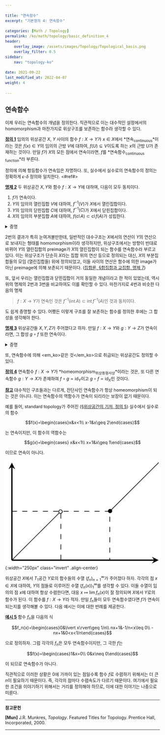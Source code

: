 ```yaml
---

title: "연속함수"
excerpt: "기본정의 4: 연속함수"

categories: [Math / Topology]
permalink: /ko/math/topology/basic_definition_4
header:
    overlay_image: /assets/images/Topology/Topological_basis.png
    overlay_filter: 0.5
sidebar: 
    nav: "topology-ko"

date: 2021-09-22
last_modified_at: 2022-04-07
weight: 4

---
```


## 연속함수

이제 우리는 연속함수의 개념을 정의한다. 직관적으로 이는 대수적인 설정에서의 homomorphism과 마찬가지로 위상구조를 보존하는 함수라 생각할 수 있다.

<div class="definition" markdown="1">

<ins id="df1">**정의 1**</ins> 임의의 위상공간 $X$, $Y$ 사이의 함수 $f:X\rightarrow Y$가 $x\in X$에서 *연속<sub>continuous</sub>*이라는 것은 $f(x)\in Y$의 임의의 근방 $V$에 대하여, $f(U)\subseteq V$이도록 하는 $x$의 근방 $U$가 존재하는 것이다. 만일 $f$가 $X$의 모든 점에서 연속이라면, $f$를 *연속함수<sub>continuous function</sub>*라 부른다.

</div>

정의에 의해 항등함수가 연속임은 자명하다. 또, 실수에서 실수로의 연속함수의 정의는 정확하게 $\epsilon$-$\delta$ 정의와 일치한다. <#ref#>

<div class="proposition" markdown="1">

<ins is="pp2">**명제 2**</ins> 두 위상공간 $X,Y$와 함수 $f:X\rightarrow Y$에 대하여, 다음이 모두 동치이다.

1. $f$가 연속이다. 
2. $Y$의 임의의 열린집합 $V$에 대하여, $f^{-1}(V)$가 $X$에서 열린집합이다.
3. $Y$의 임의의 닫힌집합 $C$에 대하여, $f^{-1}(C)$가 $X$에서 닫힌집합이다.
4. $X$의 임의의 부분집합 $A$에 대하여, $f(\operatorname{cl}A)\subset\operatorname{cl}f(A)$가 성립한다.

</div>
<details class="proof" markdown="1">
<summary>증명</summary>

우선 $f$가 연속이라 하자. 2번을 보이기 위해서는 $Y$의 임의의 열린집합 $V$가 주어졌다고 가정한 후, $f^{-1}(V)$가 열린집합임을 보여야 한다. 이를 위해 임의의 $x\in f^{-1}(V)$를 택하자. 그럼 $f(x)\in V$이므로 $V$는 $f(x)$의 열린근방이다. $f$는 $x$에서 연속이므로, $x$의 어떤 열린근방 $U$가 존재하여 $f(U)\subseteq V$이고 

$$U\subseteq f^{-1}(f(U))\subseteq f^{-1}(V)$$

이 성립하므로 $f^{-1}(V)$는 열린집합이다. 

이제 2번이 만족된다고 하고, $Y$의 임의의 닫힌집합 $C$가 주어졌다 하자. 그럼 $V=Y\setminus C$는 열린집합이므로, 2번 조건에 의하여 $f^{-1}(V)$는 $X$에서 열린집합이다. 그런데 

$$f^{-1}(V)=f^{-1}(Y\setminus C)=X\setminus f^{-1}(C)$$

이므로, $X\setminus f^{-1}(C)$가 열린집합이고 따라서 $f^{-1}(C)$는 닫힌집합이다. 

이제 3번을 가정하고 4번을 보이자. $X$의 임의의 부분집합 $A$에 대하여, $\operatorname{cl}f(A)$는 $Y$의 닫힌집합이므로, $f^{-1}(\operatorname{cl}f(A))$는 $X$의 닫힌집합이다. 또, 이 집합은 항상 $A$를 포함하므로, $\operatorname{cl}A$도 포함해야 한다. 즉

$$\operatorname{cl}A\subseteq f^{-1}(\operatorname{cl}f(A))$$

가 성립하고, 따라서 

$$f(\operatorname{cl}A)\subseteq f(f^{-1}(\operatorname{cl}f(A))\subseteq \operatorname{cl}f(A)$$

또한 성립한다. 

마지막으로 4번이 성립한다고 가정하자. 임의의 $x\in X$에 대해 $f(x)\in Y$의 근방이 주어졌다 하고, 여기에 포함된 $f(x)$의 열린근방을 $V$라 하자. $V^c$는 닫힌집합이므로 $\operatorname{cl}V^c=V^c$이고, 따라서 

$$f(\operatorname{cl}f^{-1}(V^c))\subseteq \operatorname{cl}(f(f^{-1}(V^c))\subset\operatorname{cl}V^c=V^c$$

가 성립한다. $f(x)\not\in V^c$이므로, $x\not\in\operatorname{cl}f^{-1}(V^c)$이고, 따라서 

$$U= \left(\operatorname{cl}f^{-1}(V^c)\right)^c$$

라 하면 $x\in U$이다. $U$는 닫힌집합의 여집합이므로 열린집합이고, 따라서 $x$의 열린근방이 된다. 이제 $f(U)\subseteq V$임을 보여야 하는데, 임의의 $x'\in U$에 대하여, $x'\not\in \operatorname{cl}(f^{-1}(V^c))$이고 따라서 $x'\not\in f^{-1}(V^c)$이다. 즉, $f(x')\not\in V^c$이므로 $f(x')\in V$이고, $f(U)\subseteq V$가 성립한다.
</details>

2번의 결과가 특히 눈여겨볼만한데, 일반적인 대수구조는 $X$에서의 연산이 $Y$의 연산으로 보내지는 형태를 homomorphism이라 생각하지만, 위상구조에서는 방향이 반대로 바뀌어 $Y$의 열린집합의 preimage가 $X$의 열린집합이 되는 함수를 연속함수라 부르고 있다. 
이는 위상구조가 단순히 $X$라는 집합 위의 연산 등으로 정의되는 대신, $X$의 부분집합들의 모임 (열린집합들) 위에 정의되었고, 이들 사이의 연산은 함수에 의한 image가 아닌 preimage에 의해 보존되기 때문이다. ([집합론, §합집합과 교집합, 명제 7](/ko/math/set_theory/union_and_intersection#pp7)) 

또, 앞서 우리는 열린집합과 닫힌집합이 거의 동일한 개념이라고 한 적이 있었는데, 역시 위의 명제의 2번과 3번을 비교하여도 이를 확인할 수 있다. 마찬가지로 4번과 비슷한 다음의 명제

> $f:X\rightarrow Y$가 연속인 것은 $f^{-1}(\operatorname{int}A)\subset\operatorname{int} f^{-1}(A)$인 것과 동치이다.

도 쉽게 증명할 수 있다. 어쨌든 이렇게 구조를 잘 보존하는 함수를 정의한 후에는 그 합성을 생각해야 한다.

<div class="proposition" markdown="1">

<ins id="pp3">**명제 3**</ins> 위상공간들 $X,Y,Z$가 주어졌다고 하자. 만일 $f:X\rightarrow Y$와 $g:Y\rightarrow Z$가 연속이라면, 그 합성 $g\circ f$ 또한 연속이다.
</div>
<details class="proof" markdown="1">
<summary>증명</summary>

임의의 열린집합 $W\subseteq Z$에 대하여, 

$$(g\circ f)^{-1}(W)=f^{-1}(g^{-1}(W))$$

이고, $g$의 연속성에 의해 $g^{-1}(W)$는 열린집합이므로, $f$의 연속성을 다시 한 번 적용하면 $f^{-1}(g^{-1}(W))$도 열린집합이다.
</details>

또, 연속함수에 의해 <em_ko>같은 것</em_ko>으로 취급되는 위상공간도 정의할 수 있다.

<div class="definition" markdown="1">

<ins id="df4">**정의 4**</ins> 연속함수 $f:X\rightarrow Y$가 *homeomorphism<sub>위상동형사상</sub>*이라는 것은, 또 다른 연속함수 $g:Y\rightarrow X$가 존재하여 $f\circ g=\operatorname{id}_Y$이고 $g\circ f=\operatorname{id}_X$인 것이다.
</div>

<div class="remark" markdown="1">

<ins id="rmk1">**참고**</ins> 대수적인 구조들과는 다르게, 전단사인 연속함수가 항상 homeomorphism이 되는 것은 아니다. 이는 연속함수의 역함수가 연속이 되리라는 보장이 없기 때문이다. 

예를 들어, standard topology가 주어진 ([§위상공간의 기저, 정의 5](/ko/math/topology/basic_definition_2#df5)) 실수에서 실수로의 함수 

$$f(x)=\begin{cases}x&x<1\\ x-1&x\geq 2\end{cases}$$

는 연속이지만, 이 함수의 역함수는

$$g(x)=\begin{cases} x&x<1\\ x+1&x\geq 1\end{cases}$$

이므로 연속이 아니다.

![bijective_conti_but_not_homeo](/assets/images/Topology/Basic_definition_4-1.png){:width="250px"  class="invert" .align-center}

</div>

위상공간 $X$에서 $T_1$공간 $Y$로의 함수들의 수열 $(f_n)_{n=1}^\infty$가 주어졌다 하자. 각각의 점 $x\in X$에 대하여, $Y$의 점들로 이루어진 수열 $(f_n(x))_1^\infty$를 생각할 수 있다. 이들 수열이 임의의 점 $x$에 대하여 항상 수렴한다면, 대응 $x\mapsto \lim f_n(x)$이 잘 정의되며 $X$에서 $Y$로의 함수가 된다. 이 함수를 $f:X\rightarrow Y$라 적자. 만일 $f_n$들이 모두 연속함수였다면 $f$가 연속이 되는지를 생각해볼 수 있다. 다음 예시는 이에 대한 반례를 제공한다. 

<div class="example" markdown="1">

<ins id="ex5">**예시 5**</ins> 함수 $f_n$을 다음의 식

$$f_n(x)=\begin{cases}0&\lvert x\rvert\geq 1/n\\ nx+1&-1/n<x\leq 0\\ -nx+1&0<x<1/n\end{cases}$$

으로 정의하자. 그럼 각각의 $f_n$은 모두 연속함수이지만, 그 극한 $f$는

$$f(x)=\begin{cases}1&x=0\\ 0&x\neq 0\end{cases}$$

이 되므로 연속함수가 아니다.

</div>  

직관적으로 이러한 상황은 $0$에 가까이 있는 점일수록 함수 $f$로 수렴하기 위해서는 더 큰 $n$이 필요하기 때문이다. 즉, 각각의 점마다 수렴속도가 다르기 때문이다. 여기에서 필요한 조건을 이야기하기 위해서는 거리를 정의해야 하므로, 이에 대한 이야기는 나중으로 미룬다.

---

**참고문헌**

**[Mun]** J.R. Munkres, <i>Topology</i>. Featured Titles for Topology. Prentice Hall, Incorporated, 2000.

---

